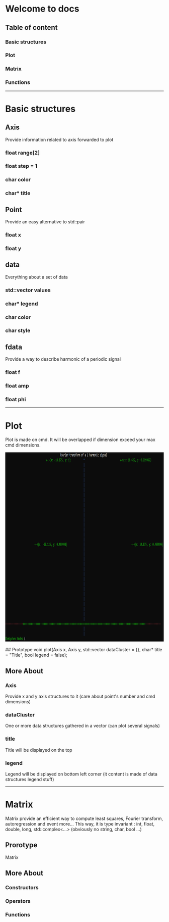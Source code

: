 # Welcome to docs

## Table of content

### Basic structures
### Plot
### Matrix
### Functions

-------------------------------------------------------------------------

# Basic structures

## Axis
Provide information related to axis forwarded to plot
### float range[2]
### float step = 1
### char color
### char* title

## Point
Provide an easy alternative to std::pair 
### float x
### float y

## data
Everything about a set of data
### std::vector<Point> values
### char* legend
### char color
### char style

## fdata
Provide a way to describe harmonic of a periodic signal
### float f
### float amp
### float phi

-------------------------------------------------------------------------

# Plot
Plot is made on cmd. It will be overlapped if dimension exceed your max cmd dimensions.
<p align="center">
  <img width=600 height=600 src="https://github.com/MaximeAeva/AnalyticsTools/blob/master/res/FourierPlotExample.PNG">
</p>
## Prototype
void plot(Axis x, Axis y, std::vector<data> dataCluster = {}, char* title = "Title", bool legend = false);

## More About
### Axis
Provide x and y axis structures to it (care about point's number and cmd dimensions)

### dataCluster
One or more data structures gathered in a vector (can plot several signals)

### title
Title will be displayed on the top

### legend
Legend will be displayed on bottom left corner (it content is made of data structures legend stuff)

-------------------------------------------------------------------------

# Matrix
Matrix provide an efficient way to compute least squares, Fourier transform, autoregression and event more...
This way, it is type invariant : int, float, double, long, std::complex<...> (obviously no string, char, bool ...)

## Prorotype
Matrix<typename T> 

## More About
### Constructors

### Operators
### Functions